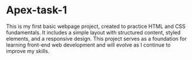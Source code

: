 # Apex-task-1
This is my first basic webpage project, created to practice HTML and CSS fundamentals. It includes a simple layout with structured content, styled elements, and a responsive design. This project serves as a foundation for learning front-end web development and will evolve as I continue to improve my skills.
